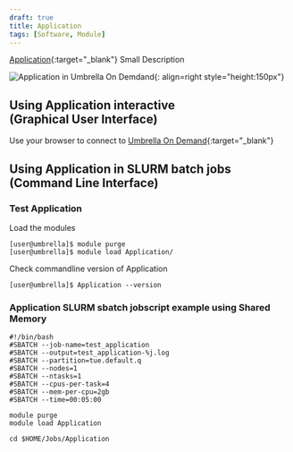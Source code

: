 ```yaml
---
draft: true
title: Application
tags: [Software, Module]
---
```


[Application](URL){:target="_blank"} Small Description

![Application in Umbrella On Demdand](application-ood.png){: align=right style="height:150px"}

## Using Application interactive<br>(Graphical User Interface)

Use your browser to connect to [Umbrella On Demand](https://hpc.tue.nl){:target="_blank"}

## Using Application in SLURM batch jobs<br>(Command Line Interface)

### Test Application

Load the modules

``` shell
[user@umbrella]$ module purge
[user@umbrella]$ module load Application/
```
Check commandline version of Application
```shell
[user@umbrella]$ Application --version
```

### Application SLURM sbatch jobscript example using Shared Memory

```slurm
#!/bin/bash
#SBATCH --job-name=test_application
#SBATCH --output=test_application-%j.log
#SBATCH --partition=tue.default.q
#SBATCH --nodes=1
#SBATCH --ntasks=1
#SBATCH --cpus-per-task=4
#SBATCH --mem-per-cpu=2gb
#SBATCH --time=00:05:00

module purge
module load Application

cd $HOME/Jobs/Application
```

